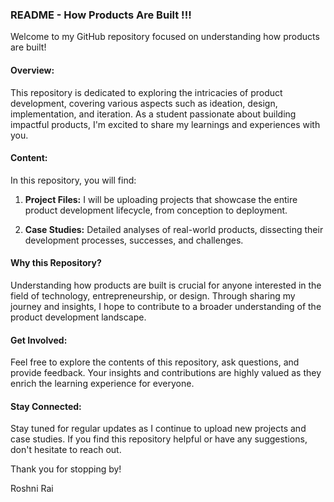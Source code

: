 ### README -  How Products Are Built !!!

Welcome to my GitHub repository focused on understanding how products are built!

#### Overview:

This repository is dedicated to exploring the intricacies of product development, covering various aspects such as ideation, design, implementation, and iteration. As a student passionate about building impactful products, I'm excited to share my learnings and experiences with you.

#### Content:

In this repository, you will find:

1. **Project Files:** I will be uploading projects that showcase the entire product development lifecycle, from conception to deployment.
   
2. **Case Studies:** Detailed analyses of real-world products, dissecting their development processes, successes, and challenges.
   
#### Why this Repository?

Understanding how products are built is crucial for anyone interested in the field of technology, entrepreneurship, or design. Through sharing my journey and insights, I hope to contribute to a broader understanding of the product development landscape.

#### Get Involved:

Feel free to explore the contents of this repository, ask questions, and provide feedback. Your insights and contributions are highly valued as they enrich the learning experience for everyone.

#### Stay Connected:

Stay tuned for regular updates as I continue to upload new projects and case studies. If you find this repository helpful or have any suggestions, don't hesitate to reach out.

Thank you for stopping by!

Roshni Rai
